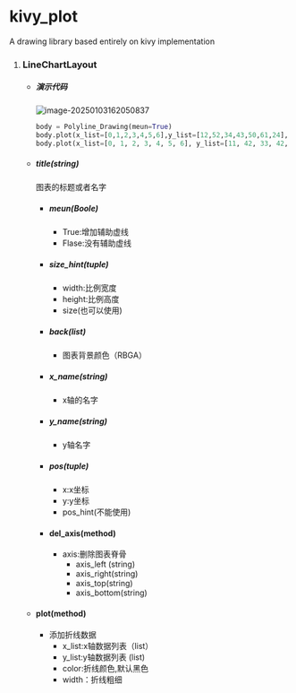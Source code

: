 # kivy_plot
A drawing library based entirely on kivy implementation

1. ### LineChartLayout

   + ##### 演示代码

     ![image-20250103162050837](C:\Users\iewv-nyaj\AppData\Roaming\Typora\typora-user-images\image-20250103162050837.png)

     ```python
     body = Polyline_Drawing(meun=True)
     body.plot(x_list=[0,1,2,3,4,5,6],y_list=[12,52,34,43,50,61,24], color=(0,1,0,1))
     body.plot(x_list=[0, 1, 2, 3, 4, 5, 6], y_list=[11, 42, 33, 42, 54, 6, 25])
     ```


   + ##### title(string)

     图表的标题或者名字

     + ##### meun(Boole)

       + True:增加辅助虚线
       + Flase:没有辅助虚线


     + ##### size_hint(tuple)

       + width:比例宽度
       + height:比例高度
       + size(也可以使用)


     + ##### back(list)

       + 图表背景颜色（RBGA）


     + ##### x_name(string)

       + x轴的名字


     + ##### y_name(string)

       + y轴名字


     + ##### pos(tuple)

       + x:x坐标
       + y:y坐标
       + pos_hint(不能使用)


     + #### del_axis(method)

       + axis:删除图表脊骨
         + axis_left (string)
         + axis_right(string)
         + axis_top(string)
         + axis_bottom(string)


   + #### plot(method)

     + 添加折线数据
       + x_list:x轴数据列表（list）
       + y_list:y轴数据列表  (list)
       + color:折线颜色,默认黑色
       + width：折线粗细

